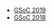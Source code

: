 - [GSoC 2019](https://github.com/neovim/neovim/wiki/GSoC-2019-Ideas)
- [GSoC 2018](https://github.com/neovim/neovim/wiki/GSoC-2018-Ideas)